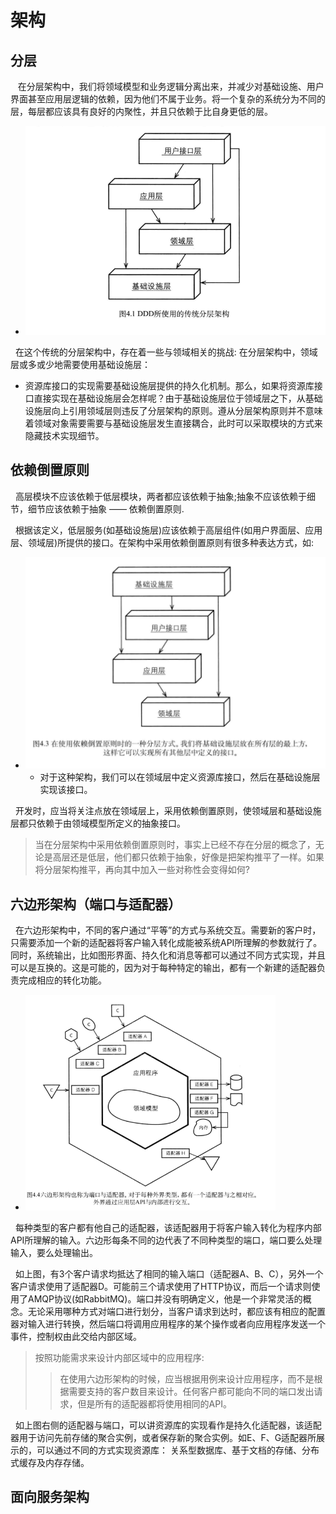 # 架构
## 分层
&nbsp;&nbsp; 在分层架构中，我们将领域模型和业务逻辑分离出来，并减少对基础设施、用户界面甚至应用层逻辑的依赖，因为他们不属于业务。将一个复杂的系统分为不同的层，每层都应该具有良好的内聚性，并且只依赖于比自身更低的层。
- <img src="../pics/2023-09-17_14-42-传统DDD-jiagou.png" style="width:500px;"/>

&nbsp;&nbsp;在这个传统的分层架构中，存在着一些与领域相关的挑战: 在分层架构中，领域层或多或少地需要使用基础设施层：
+ 资源库接口的实现需要基础设施层提供的持久化机制。那么，如果将资源库接口直接实现在基础设施层会怎样呢？由于基础设施层位于领域层之下，从基础设施层向上引用领域层则违反了分层架构的原则。遵从分层架构原则并不意味着领域对象需要需要与基础设施层发生直接耦合，此时可以采取模块的方式来隐藏技术实现细节。

## 依赖倒置原则
&nbsp;&nbsp;高层模块不应该依赖于低层模块，两者都应该依赖于抽象;抽象不应该依赖于细节，细节应该依赖于抽象 —— 依赖倒置原则.

&nbsp;&nbsp;根据该定义，低层服务(如基础设施层)应该依赖于高层组件(如用户界面层、应用层、领域层)所提供的接口。在架构中采用依赖倒置原则有很多种表达方式，如: 
- <img src="./../pics/2023-09-18_08-06-DDD-DIP_001.png" style="width:500px;"/>
  
  - 对于这种架构，我们可以在领域层中定义资源库接口，然后在基础设施层实现该接口。

&nbsp;&nbsp;开发时，应当将关注点放在领域层上，采用依赖倒置原则，使领域层和基础设施层都只依赖于由领域模型所定义的抽象接口。
> 当在分层架构中采用依赖倒置原则时，事实上已经不存在分层的概念了，无论是高层还是低层，他们都只依赖于抽象，好像是把架构推平了一样。如果将分层架构推平，再向其中加入一些对称性会变得如何?

##  六边形架构（端口与适配器）
&nbsp;&nbsp;在六边形架构中，不同的客户通过“平等”的方式与系统交互。需要新的客户时，只需要添加一个新的适配器将客户输入转化成能被系统API所理解的参数就行了。同时，系统输出，比如图形界面、持久化和消息等都可以通过不同方式实现，并且可以是互换的。这是可能的，因为对于每种特定的输出，都有一个新建的适配器负责完成相应的转化功能。
- <img src="./../pics/2023-09-23_14-27-liubianxingjiagou.png" style="width:400px"/>

&nbsp;&nbsp;每种类型的客户都有他自己的适配器，该适配器用于将客户输入转化为程序内部API所理解的输入。六边形每条不同的边代表了不同种类型的端口，端口要么处理输入，要么处理输出。

&nbsp;&nbsp;如上图，有3个客户请求均抵达了相同的输入端口（适配器A、B、C），另外一个客户请求使用了适配器D。可能前三个请求使用了HTTP协议，而后一个请求则使用了AMQP协议(如RabbitMQ)。端口并没有明确定义，他是一个非常灵活的概念。无论采用哪种方式对端口进行划分，当客户请求到达时，都应该有相应的配置器对输入进行转换，然后端口将调用应用程序的某个操作或者向应用程序发送一个事件，控制权由此交给内部区域。
> 按照功能需求来设计内部区域中的应用程序:
> > 在使用六边形架构的时候，应当根据用例来设计应用程序，而不是根据需要支持的客户数目来设计。任何客户都可能向不同的端口发出请求，但是所有的适配器都将使用相同的API。

&nbsp;&nbsp;如上图右侧的适配器与端口，可以讲资源库的实现看作是持久化适配器，该适配器用于访问先前存储的聚合实例，或者保存新的聚合实例。如E、F、G适配器所展示的，可以通过不同的方式实现资源库： 关系型数据库、基于文档的存储、分布式缓存及内存存储。

## 面向服务架构
